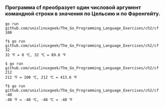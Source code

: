 ### Программа cf преобразует один числовой аргумент командной строки в значения по Цельсию и по Фаренгейту.

```shell
go run github.com/unixlinuxgeek/The_Go_Programming_Language_Exercises/ch2/cf 100
```

```shell
f$ go run github.com/unixlinuxgeek/The_Go_Programming_Language_Exercises/ch2/cf 32
32 ℉ = 0 ℃, 32 ℃ = 89.6 ℉
```


```shell
$ go run github.com/unixlinuxgeek/The_Go_Programming_Language_Exercises/ch2/cf 212
212 ℉ = 100 ℃, 212 ℃ = 413.6 ℉
```


```shell
f$ go run github.com/unixlinuxgeek/The_Go_Programming_Language_Exercises/ch2/cf -40
-40 ℉ = -40 ℃, -40 ℃ = -40 ℉
```